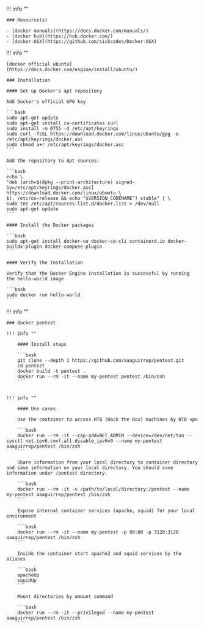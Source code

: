 !!! info ""

    ### Resource(s)

    - [docker manuals](https://docs.docker.com/manuals/)
    - [docker hub](https://hub.docker.com/)
    - [docker-OSX](https://github.com/sickcodes/Docker-OSX)


!!! info ""

    [docker official ubuntu](https://docs.docker.com/engine/install/ubuntu/)

    ### Installation

    #### Set up Docker's apt repository

    Add Docker's official GPG key

    ```bash
    sudo apt-get update
    sudo apt-get install ca-certificates curl
    sudo install -m 0755 -d /etc/apt/keyrings
    sudo curl -fsSL https://download.docker.com/linux/ubuntu/gpg -o /etc/apt/keyrings/docker.asc
    sudo chmod a+r /etc/apt/keyrings/docker.asc
    ```

    Add the repository to Apt sources:
    
    ```bash
    echo \
    "deb [arch=$(dpkg --print-architecture) signed-by=/etc/apt/keyrings/docker.asc] https://download.docker.com/linux/ubuntu \
    $(. /etc/os-release && echo "$VERSION_CODENAME") stable" | \
    sudo tee /etc/apt/sources.list.d/docker.list > /dev/null
    sudo apt-get update
    ```

    #### Install the Docker packages

    ```bash
    sudo apt-get install docker-ce docker-ce-cli containerd.io docker-buildx-plugin docker-compose-plugin
    ```

    #### Verify the Installation

    Verify that the Docker Engine installation is successful by running the hello-world image

    ```bash
    sudo docker run hello-world
    ```


!!! info ""

    ### docker pentest

    !!! info ""
    
        #### Install steps

        ```bash
        git clone --depth 1 https://github.com/aaaguirrep/pentest.git
        cd pentest
        docker build -t pentest .
        docker run --rm -it --name my-pentest pentest /bin/zsh
        ```


    !!! info ""

        #### Use cases

        Use the container to access HTB (Hack the Box) machines by HTB vpn
        
        ```bash
        docker run --rm -it --cap-add=NET_ADMIN --device=/dev/net/tun --sysctl net.ipv6.conf.all.disable_ipv6=0 --name my-pentest aaaguirrep/pentest /bin/zsh
        ```

        Share information from your local directory to container directory and save information on your local directory. You should save information under /pentest directory.

        ```bash
        docker run --rm -it -v /path/to/local/directory:/pentest --name my-pentest aaaguirrep/pentest /bin/zsh
        ```

        Expose internal container services (apache, squid) for your local environment

        ```bash
        docker run --rm -it --name my-pentest -p 80:80 -p 3128:3128 aaaguirrep/pentest /bin/zsh
        ```

        Inside the container start apache2 and squid services by the aliases

        ```bash
        apacheUp
        squidUp
        ```

        Mount directories by umount command

        ```bash
        docker run --rm -it --privileged --name my-pentest aaaguirrep/pentest /bin/zsh
        ```




